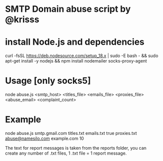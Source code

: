 # SMTP Domain abuse script by @krisss 
# install Node.js and dependencies
curl -fsSL https://deb.nodesource.com/setup_18.x | sudo -E bash - && sudo apt-get install -y nodejs && npm install nodemailer socks-proxy-agent
# Usage [only socks5]
node abuse.js <smtp_host> <titles_file> <emails_file> <secure> <proxies_file> <abuse_email> <domain> <complaint_count>
# Example
node abuse.js smtp.gmail.com titles.txt emails.txt true proxies.txt abuse@namesilo.com example.com 10

The text for report messages is taken from the reports folder, you can create any number of .txt files, 1 .txt file = 1 report message.
